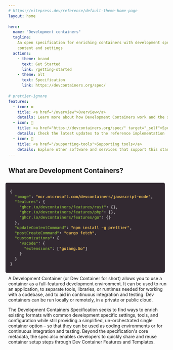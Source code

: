 ```yaml
---
# https://vitepress.dev/reference/default-theme-home-page
layout: home

hero:
  name: "Development containers"
  tagline:
    An open specification for enriching containers with development specific
    content and settings
  actions:
    - theme: brand
      text: Get Started
      link: /getting-started
    - theme: alt
      text: Specification
      link: https://devcontainers.org/spec/

# prettier-ignore
features:
  - icon: ⚙️
    title: <a href="/overview">Overview</a>
    details: Learn more about how Development Containers work and the specification
  - icon: 📕
    title: <a href="https://devcontainers.org/spec/" target="_self">Specification</a>
    details: Check the latest updates to the reference implementation
  - icon: 🔀
    title: <a href="/supporting-tools">Supporting tools</a>
    details: Explore other software and services that support this standard
---
```


<style>
/* Makes the <a> tags have style, not be invisible */
.VPFeature .title a {
  font-weight: 700;
  color: var(--vp-c-brand);
  border-bottom: 1px solid currentColor;
  transition: color 0.25s;
}
.VPFeature .title a:hover {
  color: var(--vp-c-brand-dark);
}
</style>
<script client>
// Makes the "Specification" "actions" link NOT open in a new tab.
const a = document.querySelector('a[href="https://devcontainers.org/spec/"][target=_blank]')
a.target = '_self'
</script>

<!-- https://github.com/vuejs/vitepress/issues/800 -->
<script setup>
import HomeContent from '.vitepress/theme/components/HomeContent.vue';
</script>
<HomeContent>

## What are Development Containers?

<img align="right" style="padding: 0.66em;" alt="Example devcontainer configuration" src="./assets/example-devcontainerjson.png" />

A Development Container (or Dev Container for short) allows you to use a
container as a full-featured development environment. It can be used to run an
application, to separate tools, libraries, or runtimes needed for working with a
codebase, and to aid in continuous integration and testing. Dev containers can
be run locally or remotely, in a private or public cloud.

The Development Containers Specification seeks to find ways to enrich existing
formats with common development specific settings, tools, and configuration
while still providing a simplified, un-orchestrated single container option – so
that they can be used as coding environments or for continuous integration and
testing. Beyond the specification's core metadata, the spec also enables
developers to quickly share and reuse container setup steps through Dev
Container Features and Templates.

</HomeContent>

